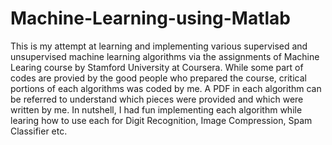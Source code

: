 # Machine-Learning-using-Matlab
This is my attempt at learning and implementing various supervised and unsupervised machine learning algorithms via the assignments of Machine Learing course by Stamford University at Coursera.
While some part of codes are provied by the good people who prepared the course, critical portions of each algorithms was coded by me. A PDF in each algorithm can be referred to understand which pieces were provided and which were written by me.
In nutshell, I had fun implementing each algorithm while learing how to use each for Digit Recognition, Image Compression, Spam Classifier etc. 
